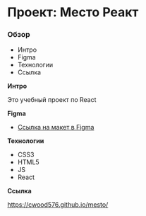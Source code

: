 # Проект: Место Реакт

### Обзор

* Интро
* Figma
* Технологии
* Ссылка

**Интро**

Это учебный проект по React

**Figma**

* [Ссылка на макет в Figma](https://www.figma.com/file/2cn9N9jSkmxD84oJik7xL7/JavaScript.-Sprint-4?node-id=0%3A1)

**Технологии**
* CSS3
* HTML5
* JS
* React

**Ссылка**

https://cwood576.github.io/mesto/
